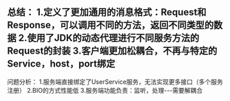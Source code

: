 总结：
1.定义了更加通用的消息格式：Request和Response，可以调用不同的方法，返回不同类型的数据
2.使用了JDK的动态代理进行不同服务方法的Request的封装
3.客户端更加松耦合，不再与特定的Service，host，port绑定
-----------------------------------------------------------------------------------
问题分析：
1.服务端直接绑定了UserService服务，无法实现更多接口（多个服务注册）
2.BIO的方式性能低
3.服务端功能负责：监听，处理---需要解耦合